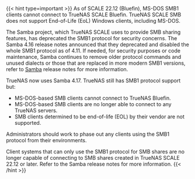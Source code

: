 ---
---

{{< hint type=important >}}
As of SCALE 22.12 (Bluefin), MS-DOS SMB1 clients cannot connect to TrueNAS SCALE Bluefin. TrueNAS SCALE SMB does not support End-of-Life (EoL) Windows clients, including MS-DOS. 

The Samba project, which TrueNAS SCALE uses to provide SMB sharing features, has deprecated the SMB1 protocol for security concerns.
The Samba 4.16 release notes announced that they deprecated and disabled the whole SMB1 protocol as of 4.11. 
If needed, for security purposes or code maintenance, Samba continues to remove older protocol commands and unused dialects or those that are replaced in more modern SMB1 versions, refer to [Samba](https://www.samba.org/samba/latest_news.html) release notes for more information.

TrueNAS now uses Samba 4.17. TrueNAS still has SMB1 protocol support but:

* MS-DOS-based SMB clients cannot connect to TrueNAS Bluefin. 
* MS-DOS-based SMB clients are no longer able to connect to any TrueNAS servers. 
* SMB clients determined to be end-of-life (EOL) by their vendor are not supported. 

Administrators should work to phase out any clients using the SMB1 protocol from their environments.

Client systems that can only use the SMB1 protocol for SMB shares are no longer capable of connecting to SMB shares created in TrueNAS SCALE 22.12 or later. 
Refer to the Samba release notes for more information.
{{< /hint >}}
